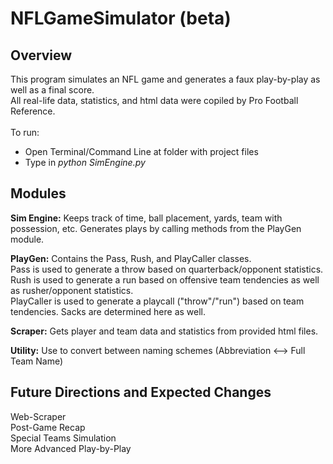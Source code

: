 # NFLGameSimulator (beta)

## Overview
This program simulates an NFL game and generates a faux play-by-play as well as a final score.</br>
All real-life data, statistics, and html data were copiled by Pro Football Reference.</br>
</br>
To run:</br> 
  - Open Terminal/Command Line at folder with project files </br>
  - Type in *python SimEngine.py*</br>

## Modules

**Sim Engine:** 
Keeps track of time, ball placement, yards, team with possession, etc. Generates plays by calling methods from the PlayGen module.<br/>

**PlayGen:**
Contains the Pass, Rush, and PlayCaller classes.<br/>
Pass is used to generate a throw based on quarterback/opponent statistics.<br/>
Rush is used to generate a run based on offensive team tendencies as well as rusher/opponent statistics.<br/>
PlayCaller is used to generate a playcall ("throw"/"run") based on team tendencies. Sacks are determined here as well.<br/>

**Scraper:**
Gets player and team data and statistics from provided html files.<br/>

**Utility:**
Use to convert between naming schemes (Abbreviation <--> Full Team Name)<br/>

## Future Directions and Expected Changes
  Web-Scraper<br/>
  Post-Game Recap<br/>
  Special Teams Simulation<br/>
  More Advanced Play-by-Play<br/>
